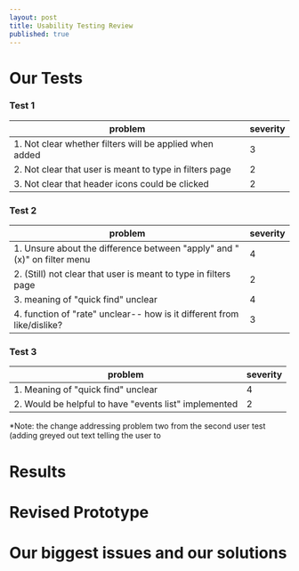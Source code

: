 ```yaml
---
layout: post
title: Usability Testing Review
published: true
---
```


# Our Tests

### Test 1

| problem          | severity         |
|------------------ | ------------------ |
| 1. Not clear whether filters will be applied when added  |  3  |
| 2. Not clear that user is meant to type in filters page  |  2  |
| 3. Not clear that header icons could be clicked          |  2  |


### Test 2

| problem          | severity         |
|------------------ | ------------------ |
| 1. Unsure about the difference between "apply" and "(x)" on filter menu  |  4  |
| 2. (Still) not clear that user is meant to type in filters page  |  2  |
| 3. meaning of "quick find" unclear        |  4  |
| 4. function of "rate" unclear-- how is it different from like/dislike?        |  3  |


### Test 3

| problem          | severity         |
|------------------ | ------------------ |
| 1. Meaning of "quick find" unclear  |  4  |
| 2. Would be helpful to have "events list" implemented  |  2  |

*Note: the change addressing problem two from the second user test (adding greyed out text telling the user to 


# Results


# Revised Prototype


# Our biggest issues and our solutions
